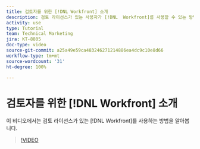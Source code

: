 ```yaml
---
title: 검토자를 위한 [!DNL Workfront] 소개
description: 검토 라이선스가 있는 사용자가 [!DNL  Workfront]를 사용할 수 있는 방법을 알아봅니다.
activity: use
type: Tutorial
team: Technical Marketing
jira: KT-8805
doc-type: video
source-git-commit: a25a49e59ca483246271214886ea4dc9c10e8d66
workflow-type: tm+mt
source-wordcount: '31'
ht-degree: 100%

---
```


# 검토자를 위한 [!DNL Workfront] 소개

이 비디오에서는 검토 라이선스가 있는 [!DNL  Workfront]를 사용하는 방법을 알아봅니다.

>[!VIDEO](https://video.tv.adobe.com/v/335106/?quality=12&learn=on)
